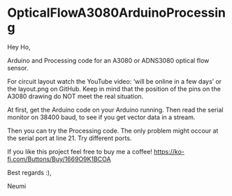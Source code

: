 # OpticalFlowA3080ArduinoProcessing

Hey Ho,

Arduino and Processing code for an A3080 or ADNS3080 optical flow sensor.

For circuit layout watch the YouTube video: ‘will be online in a few days’ or the layout.png on GitHub.
Keep in mind that the position of the pins on the A3080 drawing do NOT meet the real situation.

At first, get the Arduino code on your Arduino running. Then read the serial monitor on 38400 baud, to see if you get vector data in a stream.

Then you can try the Processing code. The only problem might occour at the serial port at line 21. Try different ports.

If you like this project feel free to buy me a coffee! https://ko-fi.com/Buttons/Buy/1669O9K1BCOA

Best regards :),

Neumi
